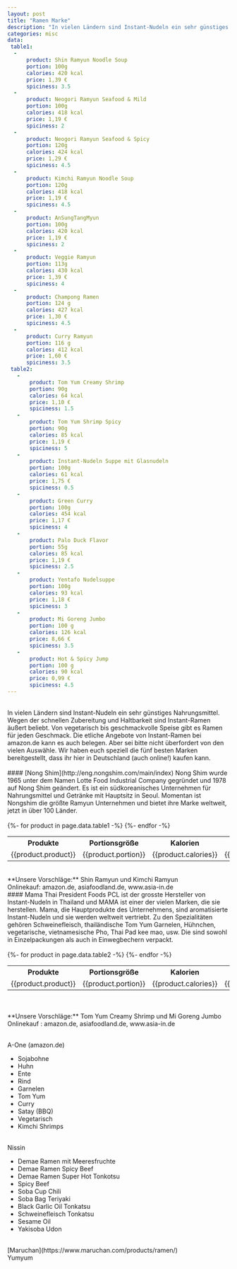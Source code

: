 ```yaml
---
layout: post
title: "Ramen Marke"
description: "In vielen Ländern sind Instant-Nudeln ein sehr günstiges Nahrungsmittel. Wegen der schnellen Zubereitung und Haltbarkeit sind Instant-Ramen äußert beliebt. Von vegetarisch bis geschmackvolle Speise gibt es Ramen für jeden Geschmack."
categories: misc
data:
 table1:
  -
      product: Shin Ramyun Noodle Soup
      portion: 100g
      calories: 420 kcal
      price: 1,39 €
      spiciness: 3.5
  -
      product: Neogori Ramyun Seafood & Mild
      portion: 100g
      calories: 418 kcal
      price: 1,19 €
      spiciness: 2
  -
      product: Neogori Ramyun Seafood & Spicy
      portion: 120g
      calories: 424 kcal
      price: 1,29 €
      spiciness: 4.5
  -
      product: Kimchi Ramyun Noodle Soup
      portion: 120g
      calories: 418 kcal
      price: 1,19 €
      spiciness: 4.5
  -
      product: AnSungTangMyun
      portion: 100g
      calories: 420 kcal
      price: 1,19 €
      spiciness: 2
  -
      product: Veggie Ramyun
      portion: 113g
      calories: 430 kcal
      price: 1,39 €
      spiciness: 4
  -
      product: Champong Ramen
      portion: 124 g
      calories: 427 kcal
      price: 1,30 €
      spiciness: 4.5
  -
      product: Curry Ramyun
      portion: 116 g
      calories: 412 kcal
      price: 1,60 €
      spiciness: 3.5
 table2:
   -
       product: Tom Yum Creamy Shrimp
       portion: 90g
       calories: 64 kcal
       price: 1,10 €
       spiciness: 1.5
   -
       product: Tom Yum Shrimp Spicy
       portion: 90g
       calories: 85 kcal
       price: 1,19 €
       spiciness: 5
   -
       product: Instant-Nudeln Suppe mit Glasnudeln
       portion: 100g
       calories: 61 kcal
       price: 1,75 €
       spiciness: 0.5
   -
       product: Green Curry
       portion: 100g
       calories: 454 kcal
       price: 1,17 €
       spiciness: 4
   -
       product: Palo Duck Flavor
       portion: 55g
       calories: 85 kcal
       price: 1,19 €
       spiciness: 2.5
   -
       product: Yentafo Nudelsuppe
       portion: 100g
       calories: 93 kcal
       price: 1,18 €
       spiciness: 3
   -
       product: Mi Goreng Jumbo
       portion: 100 g
       calories: 126 kcal
       price: 8,66 €
       spiciness: 3.5
   -
       product: Hot & Spicy Jump
       portion: 100 g
       calories: 90 kcal
       price: 0,99 €
       spiciness: 4.5
---
```


<br />
In vielen Ländern sind Instant-Nudeln ein sehr günstiges Nahrungsmittel. Wegen der schnellen Zubereitung und Haltbarkeit sind Instant-Ramen äußert beliebt. Von vegetarisch bis geschmackvolle Speise gibt es Ramen für jeden Geschmack. Die etliche Angebote von Instant-Ramen bei amazon.de kann es auch belegen. Aber sei bitte nicht überfordert von den vielen Auswähle. Wir haben euch speziell die fünf besten Marken bereitgestellt, dass ihr hier in Deutschland (auch online!) kaufen kann. 
<br /><br />
#### [Nong Shim](http://eng.nongshim.com/main/index)
Nong Shim wurde 1965 unter dem Namen Lotte Food Industrial Company gegründet und 1978 auf Nong Shim geändert. Es ist ein südkoreanisches Unternehmen für Nahrungsmittel und Getränke mit Hauptsitz in Seoul. 
Momentan ist Nongshim die größte Ramyun Unternehmen und bietet ihre Marke weltweit, jetzt in über 100 Länder. 
<br /><br />
<table class="products">
  <tr>
    <th>Produkte</th>
    <th>Portionsgröße</th>
    <th>Kalorien</th>
    <th>Preis</th>
    <th>Scharf</th>
  </tr>
  {%- for product in page.data.table1 -%}
    <tr>
      <td>{{product.product}}</td>
      <td align="center">{{product.portion}}</td>
      <td align="center">{{product.calories}}</td>
      <td align="center">{{product.price}}</td>
      <td align="left"><meter low="3" high="3" max="5" value="{{product.spiciness}}"></meter></td>
    </tr>
  {%- endfor -%}
</table>
<br />
**Unsere Vorschläge:** Shin Ramyun und Kimchi Ramyun<br />
Onlinekauf: amazon.de, asiafoodland.de, www.asia-in.de<br />
#### Mama
Thai President Foods PCL ist der grosste Hersteller von Instant-Nudeln in Thailand und MAMA ist einer der vielen Marken, die sie herstellen. Mama, die Hauptprodukte des Unternehmens, sind aromatisierte Instant-Nudeln und sie werden weltweit vertriebt. Zu den Spezialitäten gehören Schweinefleisch, thailändische Tom Yum Garnelen, Hühnchen, vegetarische, vietnamesische Pho, Thai Pad kee mao, usw. Die sind sowohl in Einzelpackungen als auch in Einwegbechern verpackt. 
<br /><br />
<table class="products">
  <tr>
    <th>Produkte</th>
    <th>Portionsgröße</th>
    <th>Kalorien</th>
    <th>Preis</th>
    <th>Scharf</th>
  </tr>
  {%- for product in page.data.table2 -%}
    <tr>
      <td>{{product.product}}</td>
      <td align="center">{{product.portion}}</td>
      <td align="center">{{product.calories}}</td>
      <td align="center">{{product.price}}</td>
      <td align="left"><meter low="3" high="3" max="5" value="{{product.spiciness}}"></meter></td>
    </tr>
  {%- endfor -%}
</table>
<br /><br />
**Unsere Vorschläge:** Tom Yum Creamy Shrimp und Mi Goreng Jumbo<br />
Onlinekauf : amazon.de, asiafoodland.de, www.asia-in.de<br /><br />

A-One (amazon.de)
 - Sojabohne
 - Huhn
 - Ente
 - Rind
 - Garnelen
 - Tom Yum
 - Curry
 - Satay (BBQ)
 - Vegetarisch
 - Kimchi Shrimps
 <br /><br />

Nissin
 - Demae Ramen mit Meeresfruchte
 - Demae Ramen Spicy Beef
 - Demae Ramen Super Hot Tonkotsu
 - Spicy Beef
 - Soba Cup Chili
 - Soba Bag Teriyaki
 - Black Garlic Oil Tonkatsu
 - Schweinefleisch Tonkatsu
 - Sesame Oil
 - Yakisoba Udon

<br />
[Maruchan](https://www.maruchan.com/products/ramen/)<br />
Yumyum